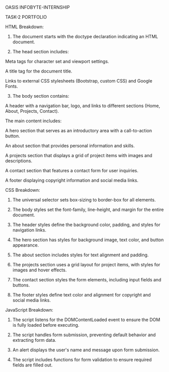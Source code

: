 OASIS INFOBYTE-INTERNSHIP 

TASK-2 PORTFOLIO

HTML Breakdown:

1. The document starts with the doctype declaration indicating an HTML document.


2. The head section includes:

Meta tags for character set and viewport settings.

A title tag for the document title.

Links to external CSS stylesheets (Bootstrap, custom CSS) and Google Fonts.


3. The body section contains:

A header with a navigation bar, logo, and links to different sections (Home, About, Projects, Contact).

The main content includes:

A hero section that serves as an introductory area with a call-to-action button.

An about section that provides personal information and skills.

A projects section that displays a grid of project items with images and descriptions.

A contact section that features a contact form for user inquiries.


A footer displaying copyright information and social media links.




CSS Breakdown:

1. The universal selector sets box-sizing to border-box for all elements.


2. The body styles set the font-family, line-height, and margin for the entire document.


3. The header styles define the background color, padding, and styles for navigation links.


4. The hero section has styles for background image, text color, and button appearance.


5. The about section includes styles for text alignment and padding.


6. The projects section uses a grid layout for project items, with styles for images and hover effects.


7. The contact section styles the form elements, including input fields and buttons.


8. The footer styles define text color and alignment for copyright and social media links.



JavaScript Breakdown:

1. The script listens for the DOMContentLoaded event to ensure the DOM is fully loaded before executing.


2. The script handles form submission, preventing default behavior and extracting form data.


3. An alert displays the user's name and message upon form submission.


4. The script includes functions for form validation to ensure required fields are filled out.

